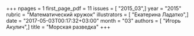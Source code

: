 +++
npages = 1
first_page_pdf = 11
issues = [ "2015_03",]
year = "2015"
rubric = "Математический кружок"
illustrators = [ "Екатерина Ладатко",]
date = "2017-05-03T00:17:32+03:00"
month = "03"
authors = [ "Игорь Акулич",]
title = "Морская разведка"
+++
